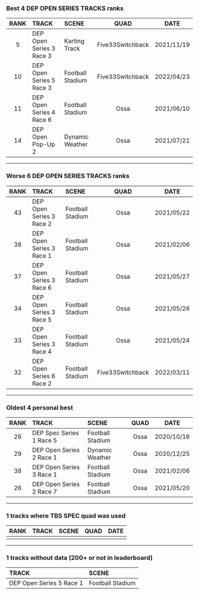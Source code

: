 ### Best 4 DEP OPEN SERIES TRACKS ranks
|RANK|TRACK|SCENE|QUAD|DATE|
|:---:|:---|:---|:---:|:---:|
|5|DEP Open Series 3 Race 3|Karting Track|Five33Switchback|2021/11/19|
|10|DEP Open Series 5 Race 3|Football Stadium|Five33Switchback|2022/04/23|
|11|DEP Open Series 4 Race 6|Football Stadium|Ossa|2021/06/10|
|14|DEP Open Pop-Up 2|Dynamic Weather|Ossa|2021/07/21|
---
### Worse 6 DEP OPEN SERIES TRACKS ranks
|RANK|TRACK|SCENE|QUAD|DATE|
|:---:|:---|:---|:---:|:---:|
|43|DEP Open Series 3 Race 2|Football Stadium|Ossa|2021/05/22|
|38|DEP Open Series 3 Race 1|Football Stadium|Ossa|2021/02/06|
|37|DEP Open Series 3 Race 6|Football Stadium|Ossa|2021/05/27|
|34|DEP Open Series 3 Race 5|Football Stadium|Ossa|2021/05/26|
|33|DEP Open Series 3 Race 4|Football Stadium|Ossa|2021/05/24|
|32|DEP Open Series 6 Race 2|Football Stadium|Five33Switchback|2022/03/11|
---
### Oldest 4 personal best
|RANK|TRACK|SCENE|QUAD|DATE|
|:---:|:---|:---|:---:|:---:|
|26|DEP Spec Series 1 Race 5|Football Stadium|Ossa|2020/10/16|
|29|DEP Open Series 2 Race 1|Dynamic Weather|Ossa|2020/12/25|
|38|DEP Open Series 3 Race 1|Football Stadium|Ossa|2021/02/06|
|26|DEP Open Series 2 Race 7|Football Stadium|Ossa|2021/05/20|
---
### 1 tracks where TBS SPEC quad was used
|RANK|TRACK|SCENE|QUAD|DATE|
|:---:|:---|:---|:---:|:---:|
||||||
---
### 1 tracks without data (200+ or not in leaderboard)
|TRACK|SCENE|
|:---|:---|
|DEP Open Series 5 Race 1|Football Stadium|
